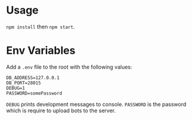 # Usage

`npm install` then `npm start`. 

# Env Variables

Add a `.env` file to the root with the following values:

```
DB_ADDRESS=127.0.0.1
DB_PORT=28015
DEBUG=1
PASSWORD=somePassword
```

`DEBUG` prints development messages to console.
`PASSWORD` is the password which is require to upload bots to the server.